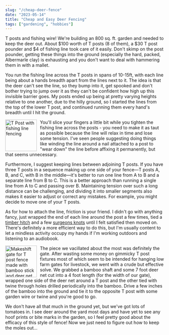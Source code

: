 ```yaml
---
slug: "/cheap-deer-fence"
date: "2023-05-14"
title: "Cheap and Easy Deer Fencing"
tags: ["gardening", "hobbies"]
---
```


T posts and fishing wire! We're building an 800 sq. ft. garden and needed to keep the deer out. About $100 worth of T
posts (8 of them), a $30 T post pounder and $4 of fishing line took care of it easily. Don't skimp on the post pounder,
getting these things into the ground (especially the hard, packed, Albermarle clay) is exhausting and you don't want to
deal with hammering them in with a mallet.

You run the fishing line across the T posts in spans of 10-15ft, with each line being about a hands breadth apart from
the lines next to it. The idea is that the deer can't see the line, so they bump into it, get spooked and don't bother
trying to jump over it as they can't be confident how high up this invisible barrier goes. My posts ended up being at
pretty varying heights relative to one another, due to the hilly ground, so I started the lines from the top of the
lower T post, and continued running them every hand's breadth until I hit the ground.

<div class="blog-image">
<img src="../images/blog/tpost_fence.jpg"
     alt="T Post with fishing line fencing"
     style="float: left; margin-right: 10px; width: 100px; height: 100px;" />
</div>

You'll slice your fingers a little bit while you tighten the fishing line across the posts - you need to make it as taut
as possible because the line will relax in time and lose some tension. I've seen people suggesting doing things like
winding the line around a nail attached to a post to "wear down" the line before affixing it permanently, but that seems
unnecessary.

Furthermore, I suggest keeping lines between adjoining T posts. If you have three T posts in a sequence making up one side of your fence—T posts A, B, and C, with B in the middle—it's better to run one line from A to B and a separate line from B to C. This is a better approach than running a single line from A to C and passing over B. Maintaining tension over such a long distance can be challenging, and dividing it into smaller segments also makes it easier to adjust or correct any mistakes. For example, you might decide to move one of your T posts.

As for how to attach the line, friction is your friend. I didn't go with anything fancy, just wrapped the end of each
line around the post a few times, tied a [timber hitch](https://www.animatedknots.com/timber-hitch-knot) and a few
[surgeons knots](https://www.netknots.com/fishing_knots/surgeons-knot) until I felt satisfied then moved on. There's definitely a more efficient way to do this, but I'm usually
content to let a mindless activity occupy my hands if I'm working outdoors and listening to an audiobook.

<div class="blog-image">
<img src="../images/blog/tpost_gate.jpg"
     alt="Makeshift gate for T post fence made with bamboo stick and deer net."
     style="float: left; margin-right: 10px; width: 100px; height: 100px;" />
</div>

The piece we vacillated about the most was definitely the gate. After wasting some money on gimmicky T post fixtures
most of which seem to be intended for hanging low farm gates for livestock, we went with a crude but effective solve. We
grabbed a bamboo shaft and some 7 foot deer net cut into a 4 foot length (for the width of our gate), wrapped one side
of the deer net around a T post and the other tied with twine through holes drilled periodically into the bamboo. Drive
a few inches of the bamboo into the ground and tie it to the opposite T post with some garden wire or twine and you're
good to go.

We don't have all that much in the ground yet, but we've got lots of tomatoes in. I see deer around the yard most days
and have yet to see any hoof prints or bite marks in the garden, so I feel pretty good about the efficacy of this style
of fence! Now we just need to figure out how to keep the moles out...
